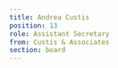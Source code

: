 ```yaml
---
title: Andrea Custis
position: 13
role: Assistant Secretary
from: Custis & Associates
section: board
---
```


